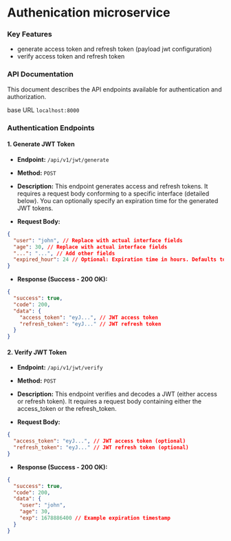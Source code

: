 # Authenication microservice

### Key Features

- generate access token and refresh token (payload jwt configuration)
- verify access token and refresh token

### API Documentation

This document describes the API endpoints available for authentication and authorization.

base URL `localhost:8000`

### Authentication Endpoints

#### 1. Generate JWT Token

- **Endpoint:** `/api/v1/jwt/generate`
- **Method:** `POST`
- **Description:** This endpoint generates access and refresh tokens. It requires a request body conforming to a specific interface (detailed below). You can optionally specify an expiration time for the generated JWT tokens.

- **Request Body:**

```json
{
  "user": "john", // Replace with actual interface fields
  "age": 30, // Replace with actual interface fields
  "...": "...", // Add other fields
  "expired_hour": 24 // Optional: Expiration time in hours. Defaults to a standard expiration if omitted.
}
```

- **Response (Success - 200 OK):**

```json
{
  "success": true,
  "code": 200,
  "data": {
    "access_token": "eyJ...", // JWT access token
    "refresh_token": "eyJ..." // JWT refresh token
  }
}
```

#### 2. Verify JWT Token

- **Endpoint:** `/api/v1/jwt/verify`
- **Method:** `POST`
- **Description:** This endpoint verifies and decodes a JWT (either access or refresh token). It requires a request body containing either the access_token or the refresh_token.

- **Request Body:**

```json
{
  "access_token": "eyJ...", // JWT access token (optional)
  "refresh_token": "eyJ..." // JWT refresh token (optional)
}
```

- **Response (Success - 200 OK):**

```json
{
  "success": true,
  "code": 200,
  "data": {
    "user": "john",
    "age": 30,
    "exp": 1678886400 // Example expiration timestamp
  }
}
```
